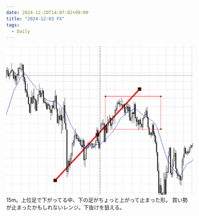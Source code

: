 ```yaml
---
date: 2024-12-20T14:07:02+09:00
title: "2024-12-03 FX"
tags:
  - Daily
---
```


![](../image/Pasted%20image%2020241204180803.png)
15m。上位足で下がってる中、下の足がちょっと上がって止まった形。
買い勢が止まったかもしれないレンジ。下抜けを狙える。
